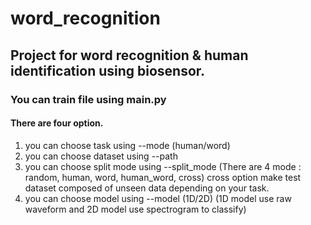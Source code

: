 # word_recognition

## Project for word recognition & human identification using biosensor.
### You can train file using main.py 
#### There are four option.

1. you can choose task using --mode (human/word)
2. you can choose dataset using --path
3. you can choose split mode using --split_mode 
(There are 4 mode : random, human, word, human_word, cross)
cross option make test dataset composed of unseen data depending on your task. 
4. you can choose model using --model (1D/2D) 
(1D model use raw waveform and 2D model use spectrogram to classify)
